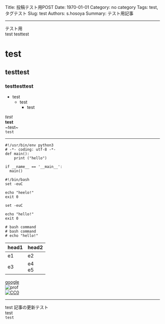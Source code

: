 Title: 投稿テスト用POST
Date: 1970-01-01
Category: no category
Tags: test, タグテスト
Slug: test
Authors: s.hosoya
Summary: テスト用記事

--- 

テスト用  
test
testtest

# test

## testtest

### testtesttest

* test
  * test
    * test

_test_  
__test__  
~test~  
`test`  

---

```
#!/usr/bin/env python3
# -*- coding: utf-8 -*-
def main():
    print ("hello")
 
if __name__ == '__main__':
  main()
```

```
#!/bin/bash
set -euC

echo "heelo!"
exit 0
```

```
set -euC

echo "hello!"
exit 0
```

```
# bash command
# bash command
# echo "hello!"
```

| head1 | head2 |
| - | - |
| e1 | e2 |
| e3 | e4 <br> e5 |

[google](https://www.google.com/)    
![prof](https://pbs.twimg.com/profile_images/876642881733238784/9AZsiFwT_400x400.jpg "prof")  
[![CC0](https://licensebuttons.net/p/zero/1.0/88x31.png "CC0")](http://creativecommons.org/publicdomain/zero/1.0/deed.ja)  

---

test 記事の更新テスト  
test  
`test`  
